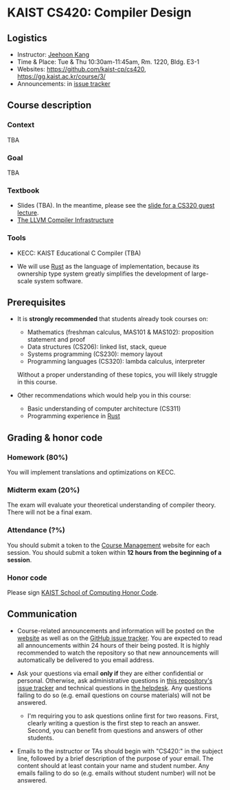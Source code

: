 # KAIST CS420: Compiler Design

## Logistics

- Instructor: [Jeehoon Kang](https://cp.kaist.ac.kr/jeehoon.kang)
- Time & Place: Tue & Thu 10:30am-11:45am, Rm. 1220, Bldg. E3-1
- Websites: https://github.com/kaist-cp/cs420, https://gg.kaist.ac.kr/course/3/
- Announcements: in [issue
  tracker](https://github.com/kaist-cp/cs420/issues?q=is%3Aissue+is%3Aopen+label%3Aannouncement)



## Course description

### Context

TBA


### Goal

TBA


### Textbook

- Slides (TBA). In the meantime, please see the [slide for a CS320 guest
  lecture](https://docs.google.com/presentation/d/1HqkeVkNLffpafZzb-lU5jVoxVC0HYqLag7T9GNiGCRQ/edit?usp=sharing).
- [The LLVM Compiler Infrastructure](https://github.com/llvm/llvm-project)


### Tools

- KECC: KAIST Educational C Compiler (TBA)

- We will use [Rust](https://www.rust-lang.org/) as the language of implementation, because its
  ownership type system greatly simplifies the development of large-scale system software.


## Prerequisites

- It is **strongly recommended** that students already took courses on:

    + Mathematics (freshman calculus, MAS101 & MAS102): proposition statement and proof
    + Data structures (CS206): linked list, stack, queue
    + Systems programming (CS230): memory layout
    + Programming languages (CS320): lambda calculus, interpreter

  Without a proper understanding of these topics, you will likely struggle in this course.

- Other recommendations which would help you in this course:

    + Basic understanding of computer architecture (CS311)
    + Programming experience in [Rust](https://www.rust-lang.org/)



## Grading & honor code

### Homework (80%)

You will implement translations and optimizations on KECC.

### Midterm exam (20%)

The exam will evaluate your theoretical understanding of compiler theory.  There will not be a final
exam.

### Attendance (?%)

You should submit a token to the [Course Management](https://gg.kaist.ac.kr) website for each
session.  You should submit a token within **12 hours from the beginning of a session**.

### Honor code

Please sign [KAIST School of Computing Honor Code](https://gg.kaist.ac.kr/assignment/4/).



## Communication

- Course-related announcements and information will be posted on the
  [website](https://github.com/kaist-cp/cs420) as well as on the [GitHub issue
  tracker](https://github.com/kaist-cp/cs420/issues).  You are expected to read all
  announcements within 24 hours of their being posted.  It is highly recommended to watch the
  repository so that new announcements will automatically be delivered to you email address.

- Ask your questions via email **only if** they are either confidential or personal.  Otherwise, ask
  administrative questions in [this repository's issue
  tracker](https://github.com/kaist-cp/cs420/issues) and technical questions in [the
  helpdesk](https://github.com/kaist-cp/helpdesk).  Any questions failing to do so
  (e.g. email questions on course materials) will not be answered.

    + I'm requiring you to ask questions online first for two reasons. First, clearly writing a
      question is the first step to reach an answer. Second, you can benefit from questions and
      answers of other students.

- Emails to the instructor or TAs should begin with "CS420:" in the subject line, followed by a
  brief description of the purpose of your email.  The content should at least contain your name and
  student number.  Any emails failing to do so (e.g. emails without student number) will not be
  answered.
